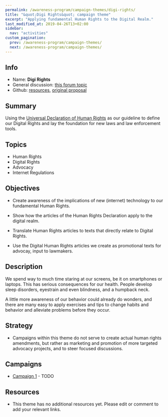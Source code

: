 ```yaml
---
permalink: /awareness-program/campaign-themes/digi-rights/
title: "&quot;Digi Rights&quot; campaign theme"
excerpt: "Applying fundamental Human Rights to the Digital Realm."
last_modified_at: 2019-04-26T13+02:00
sidebar:
  nav: "activities"
custom_pagination:
  prev: /awareness-program/campaign-themes/
  next: /awareness-program/campaign-themes/
---
```


<!-- Please fill in the information below each header according to the instructions.

       - Do NOT remove section headers. Instead add the placeholder text if the section is not needed.
       - You can leave the comments. They can be helpful when editing the issue later on.
       - Replace brackets with appropriate information (unless part of a link), leaving formatting intact.
       - The non-comments texts below provide examples, unless they are placeholder text

    Note: You will not be wasting your time documenting all this. The information in this issue
             should be copied to the Theme README.md after your feedback is incorporated.
-->

## Info 

<!-- Provide short name that reflects the gist of the theme, used as working title.
      Also add the link to community forum topic that is used for general discussion. -->

- Name: **Digi Rights**
- General discussion: [this forum topic](https://community.humanetech.com/t/492)
- Github: [resources](https://github.com/humanetech-community/awareness-program/tree/master/themes/digi-rights), [original proposal](https://github.com/humanetech-community/awareness-program/issues/64)

## Summary 

<!-- Clear and concise explanation in 1-3 lines of text -->

Using the [Universal Declaration of Human Rights](http://www.un.org/en/universal-declaration-human-rights/index.html) as our guideline to define our Digital Rights and lay the foundation for new laws and law enforcement tools.

## Topics

<!-- Bullet list with (humane) tech topics and/or harms that are targeted -->

- Human Rights
- Digital Rights
- Advocacy
- Internet Regulations

## Objectives

<!-- Bullet list of what to achieve with the campaigns in this theme, separated by empty lines. -->

- Create awareness of the implications of new (internet) technology to our fundamental Human Rights.

- Show how the articles of the Human Rights Declaration apply to the digital realm.

- Translate Human Rights articles to texts that directly relate to Digital Rights.

- Use the Digital Human Rights articles we create as promotional texts for advocay, input to lawmakers.

## Description

<!-- A longer, more elaborate description (one or more paragraphs of text) -->

We spend way to much time staring at our screens, be it on smartphones or laptops. This has serious consequences for our health. People develop sleep disorders, eyestrain and even blindness, and a humpback neck.

A little more awareness of our behavior could already do wonders, and there are many easy to apply exercises and tips to change habits and behavior and alleviate problems before they occur.

## Strategy

<!-- (optional) If there is a common strategy, outline it here (one or more paragraphs of text, use formatting - like lists - where appropriate). Leave the placeholder text if this section is not needed. -->

- Campaigns within this theme do not serve to create actual human rights amendments, but rather as marketing and promotion of more targeted advocacy projects, and to steer focused discussions.

## Campaigns

<!-- Hyperlinked ToC to past, ongoing and future campaigns. Update this later to reflect changes. -->

- [Campaign 1](campaign1-url) - TODO

## Resources

<!-- (optional) Links to relevant folders, files and external information, or leave the placeholder text. -->

- This theme has no additional resources yet. Please edit or comment to add your relevant links.
